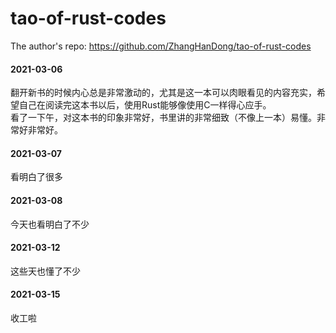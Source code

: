 # tao-of-rust-codes
The author's repo: https://github.com/ZhangHanDong/tao-of-rust-codes

#### 2021-03-06
翻开新书的时候内心总是非常激动的，尤其是这一本可以肉眼看见的内容充实，希望自己在阅读完这本书以后，使用Rust能够像使用C一样得心应手。  
看了一下午，对这本书的印象非常好，书里讲的非常细致（不像上一本）易懂。非常好非常好。

#### 2021-03-07
看明白了很多

#### 2021-03-08
今天也看明白了不少

#### 2021-03-12
这些天也懂了不少

#### 2021-03-15
收工啦
